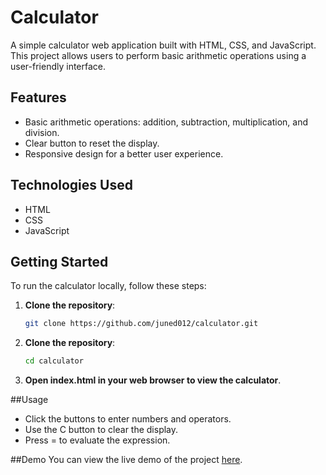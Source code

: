 # Calculator

A simple calculator web application built with HTML, CSS, and JavaScript. This project allows users to perform basic arithmetic operations using a user-friendly interface.

## Features

- Basic arithmetic operations: addition, subtraction, multiplication, and division.
- Clear button to reset the display.
- Responsive design for a better user experience.

## Technologies Used

- HTML
- CSS
- JavaScript

## Getting Started

To run the calculator locally, follow these steps:

1. **Clone the repository**:
   ```bash
   git clone https://github.com/juned012/calculator.git

2. **Clone the repository**:
   ```bash
   cd calculator
3. **Open index.html in your web browser to view the calculator**.

##Usage
- Click the buttons to enter numbers and operators.
- Use the C button to clear the display.
- Press = to evaluate the expression.

##Demo
You can view the live demo of the project [here](https://calculatorpro9.netlify.app/).
